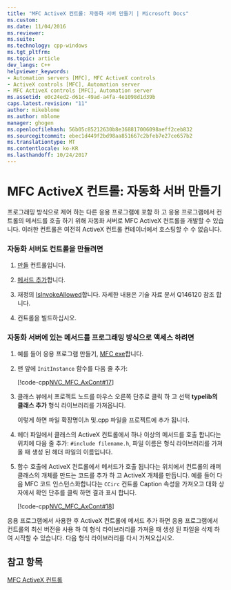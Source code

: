 ```yaml
---
title: "MFC ActiveX 컨트롤: 자동화 서버 만들기 | Microsoft Docs"
ms.custom: 
ms.date: 11/04/2016
ms.reviewer: 
ms.suite: 
ms.technology: cpp-windows
ms.tgt_pltfrm: 
ms.topic: article
dev_langs: C++
helpviewer_keywords:
- Automation servers [MFC], MFC ActiveX controls
- ActiveX controls [MFC], Automation server
- MFC ActiveX controls [MFC], Automation server
ms.assetid: e0c24ed2-d61c-49ad-a4fa-4e1098d1d39b
caps.latest.revision: "11"
author: mikeblome
ms.author: mblome
manager: ghogen
ms.openlocfilehash: 56b05c85212630b8e368817006098aeff2ceb832
ms.sourcegitcommit: ebec1d449f2bd98aa851667c2bfeb7e27ce657b2
ms.translationtype: MT
ms.contentlocale: ko-KR
ms.lasthandoff: 10/24/2017
---
```

# <a name="mfc-activex-controls-creating-an-automation-server"></a>MFC ActiveX 컨트롤: 자동화 서버 만들기
프로그래밍 방식으로 제어 하는 다른 응용 프로그램에 포함 하 고 응용 프로그램에서 컨트롤의 메서드를 호출 하기 위해 자동화 서버로 MFC ActiveX 컨트롤을 개발할 수 있습니다. 이러한 컨트롤은 여전히 ActiveX 컨트롤 컨테이너에서 호스팅할 수 수 없습니다.  
  
### <a name="to-create-a-control-as-an-automation-server"></a>자동화 서버도 컨트롤을 만들려면  
  
1.  [만들](../mfc/reference/mfc-activex-control-wizard.md) 컨트롤입니다.  
  
2.  [메서드 추가](../mfc/mfc-activex-controls-methods.md)합니다.  
  
3.  재정의 [IsInvokeAllowed](../mfc/reference/colecontrol-class.md#isinvokeallowed)합니다. 자세한 내용은 기술 자료 문서 Q146120 참조 합니다.  
  
4.  컨트롤을 빌드하십시오.  
  
### <a name="to-programmatically-access-the-methods-in-an-automation-server"></a>자동화 서버에 있는 메서드를 프로그래밍 방식으로 액세스 하려면  
  
1.  예를 들어 응용 프로그램 만들기, [MFC exe](../mfc/reference/mfc-application-wizard.md)합니다.  
  
2.  맨 앞에 `InitInstance` 함수를 다음 줄 추가:  
  
     [!code-cpp[NVC_MFC_AxCont#17](../mfc/codesnippet/cpp/mfc-activex-controls-creating-an-automation-server_1.cpp)]  
  
3.  클래스 뷰에서 프로젝트 노드를 마우스 오른쪽 단추로 클릭 하 고 선택 **typelib의 클래스 추가** 형식 라이브러리를 가져옵니다.  
  
     이렇게 하면 파일 확장명이.h 및.cpp 파일을 프로젝트에 추가 됩니다.  
  
4.  헤더 파일에서 클래스의 ActiveX 컨트롤에서 하나 이상의 메서드를 호출 합니다는 위치에 다음 줄 추가: `#include filename.h`, 파일 이름은 형식 라이브러리를 가져올 때 생성 된 헤더 파일의 이름입니다.  
  
5.  함수 호출에 ActiveX 컨트롤에서 메서드가 호출 됩니다는 위치에서 컨트롤의 래퍼 클래스의 개체를 만드는 코드를 추가 하 고 ActiveX 개체를 만듭니다. 예를 들어 다음 MFC 코드 인스턴스화합니다는 `CCirc` 컨트롤 Caption 속성을 가져오고 대화 상자에서 확인 단추를 클릭 하면 결과 표시 합니다.  
  
     [!code-cpp[NVC_MFC_AxCont#18](../mfc/codesnippet/cpp/mfc-activex-controls-creating-an-automation-server_2.cpp)]  
  
 응용 프로그램에서 사용한 후 ActiveX 컨트롤에 메서드 추가 하면 응용 프로그램에서 컨트롤의 최신 버전을 사용 하 여 형식 라이브러리를 가져올 때 생성 된 파일을 삭제 하 여 시작할 수 있습니다. 다음 형식 라이브러리를 다시 가져오십시오.  
  
## <a name="see-also"></a>참고 항목  
 [MFC ActiveX 컨트롤](../mfc/mfc-activex-controls.md)

